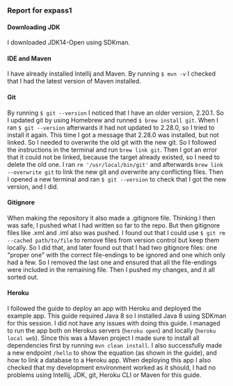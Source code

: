 ### Report for expass1

#### Downloading JDK 
I downloaded JDK14-Open using SDKman. 

#### IDE and Maven
I have already installed Intellij and Maven. By running `$ mvn -v` I checked that I had the
latest version of Maven installed. 

#### Git
By running `$ git --version` I noticed that I 
have an older version, 2.20.1. So I updated git by using Homebrew and runned 
`$ brew install git`. When I ran `$ git --version` afterwards it had not updated to 2.28.0, so I tried to install it again.
This time I got a message that 2.28.0 was installed, but not linked. So I needed to 
overwrite the old git with the new git. 
So I followed the instructions in the terminal 
and run `brew link git`. Then I got an error that it could not be linked, because the target already existed, so I need 
to delete the old one. I ran `rm '/usr/local/bin/git'` and afterwards `brew link --overwrite git` to link the new git and 
overwrite any conflicting files. Then I opened a new terminal and ran `$ git --version` to check that I got the new version, and
I did.

#### Gitignore 
When making the repository it also made a .gitignore file. Thinking I then was safe, I pushed what I 
had written so far to the repo. But then gitignore files like .xml and .iml also was pushed. I found out that I could use 
`$ git rm --cached path/to/file` to remove files from version control but keep them locally. So I did that, and later found
out that I had two gitignore files: one "proper one" with the correct file-endings to be ignored and one which only had a few. 
So I removed the last one and ensured that all the file-endings were included in the remaining file. Then I pushed my changes, 
and it all sorted out. 

#### Heroku 
I followed the guide to deploy an app with Heroku and deployed the example app. This guide required Java 8 so I installed 
Java 8 using SDKman for this session. I did not have any issues with doing this guide. I managed to run the app both on 
Herokus servers (`heroku open`) and locally (`heroku local web`). Since this was a Maven project I made sure 
 to install all dependencies first by running `mvn clean install`. I also successfully made a new endpoint `/hello` to 
 show the equation (as shown in the guide), and how to link a database to a Heroku app. When deploying this app I also 
 checked that my development environment worked as it should, I had no problems using Intellij, JDK, git, Heroku CLI or Maven 
 for this guide.  

